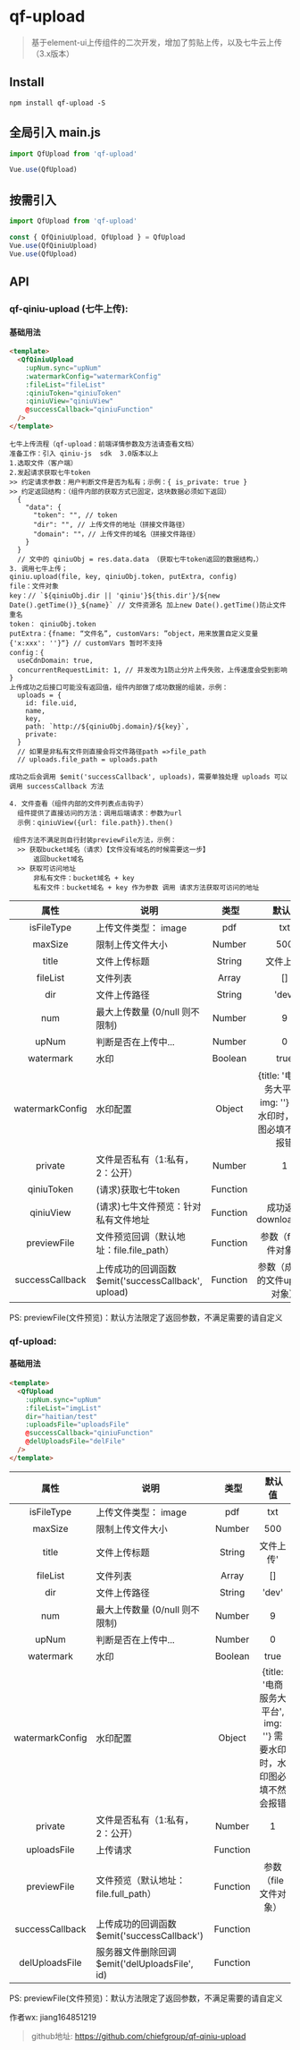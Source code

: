 # qf-upload

> 基于element-ui上传组件的二次开发，增加了剪贴上传，以及七牛云上传（3.x版本）

## Install
```shell
npm install qf-upload -S
```

## 全局引入 main.js
``` javascript
import QfUpload from 'qf-upload'

Vue.use(QfUpload)
```

## 按需引入
``` javascript
import QfUpload from 'qf-upload'

const { QfQiniuUpload, QfUpload } = QfUpload
Vue.use(QfQiniuUpload)
Vue.use(QfUpload)
```

## API

### qf-qiniu-upload (七牛上传):

#### 基础用法
```html
<template>
  <QfQiniuUpload
    :upNum.sync="upNum"
    :watermarkConfig="watermarkConfig"
    :fileList="fileList"
    :qiniuToken="qiniuToken"
    :qiniuView="qiniuView"
    @successCallback="qiniuFunction"
  />
</template>
```

```
七牛上传流程（qf-upload：前端详情参数及方法请查看文档）
准备工作：引入 qiniu-js  sdk  3.0版本以上
1.选取文件（客户端）
2.发起请求获取七牛token 
>> 约定请求参数：用户判断文件是否为私有；示例：{ is_private: true }
>> 约定返回结构：（组件内部的获取方式已固定，这块数据必须如下返回）
  {
    "data": {
      "token": "", // token
      "dir": "", // 上传文件的地址（拼接文件路径）
      "domain": ""，// 上传文件的域名（拼接文件路径）
    }
  }
  // 文中的 qiniuObj = res.data.data （获取七牛token返回的数据结构，）
3. 调用七牛上传；
qiniu.upload(file, key, qiniuObj.token, putExtra, config)
file：文件对象
key：// `${qiniuObj.dir || 'qiniu'}${this.dir'}/${new Date().getTime()}_${name}` // 文件资源名 加上new Date().getTime()防止文件重名
token： qiniuObj.token
putExtra：{fname: “文件名”, customVars: ”object，用来放置自定义变量 {'x:xxx': ''}“} // customVars 暂时不支持
config：{
  useCdnDomain: true, 
  concurrentRequestLimit: 1, // 并发改为1防止分片上传失败，上传速度会受到影响
}
上传成功之后接口可能没有返回值，组件内部做了成功数据的组装，示例：
  uploads = {
    id: file.uid,
    name,
    key, 
    path: `http://${qiniuObj.domain}/${key}`,
    private: 
  }
  // 如果是非私有文件则直接会将文件路径path =>file_path
  // uploads.file_path = uploads.path

成功之后会调用 $emit('successCallback', uploads)，需要单独处理 uploads 可以调用 successCallback 方法

4. 文件查看（组件内部的文件列表点击钩子）
  组件提供了直接访问的方法：调用后端请求：参数为url
  示例：qiniuView({url: file.path}).then()

 组件方法不满足则自行封装previewFile方法，示例：
  >> 获取bucket域名（请求）【文件没有域名的时候需要这一步】
      返回bucket域名
  >> 获取可访问地址
      非私有文件：bucket域名 + key
      私有文件：bucket域名 + key 作为参数 调用 请求方法获取可访问的地址
```

属性  |  说明  |  类型  |  默认值
:-------: | -------  |  :-------:  |  :-------:
isFileType  |  上传文件类型： image|pdf|txt|video|audio|xls|xlsx|zip|rar|ppt  |  String  |  ''
maxSize  |  限制上传文件大小  |  Number  |  500
title  |  文件上传标题  |  String  |  文件上传'
fileList  |  文件列表  |  Array  |  []
dir  |  文件上传路径  |  String  |  'dev'
num  |  最大上传数量 (0/null 则不限制)  |  Number  |  9
upNum  |  判断是否在上传中...  |  Number  |  0
watermark  |  水印  |  Boolean  |  true
watermarkConfig  |  水印配置  |  Object  |  {title: '电商服务大平台', img: ''} 需要水印时，水印图必填不然会报错
private  |  文件是否私有（1:私有，2：公开）  |  Number  |  1
qiniuToken  |  (请求)获取七牛token  |  Function  |  
qiniuView  |  (请求)七牛文件预览：针对私有文件地址  |  Function  |  成功返回download_url
previewFile  |  文件预览回调（默认地址：file.file_path） |  Function  |  参数（file文件对象）
successCallback  |  上传成功的回调函数 $emit('successCallback', upload)  |  Function  |  参数（成功后的文件upload对象）

PS: previewFile(文件预览)：默认方法限定了返回参数，不满足需要的请自定义

### qf-upload:

#### 基础用法
```html
<template>
  <QfUpload
    :upNum.sync="upNum"
    :fileList="imgList"
    dir="haitian/test"
    :uploadsFile="uploadsFile"
    @successCallback="qiniuFunction"
    @delUploadsFile="delFile"
  />
</template>
```

属性  |  说明  |  类型  |  默认值
:-------: | -------  |  :-------:  |  :-------:
isFileType  |  上传文件类型： image|pdf|txt|video|audio|xls|xlsx|zip|rar|ppt  |  String  |  ''
maxSize  |  限制上传文件大小  |  Number  |  500
title  |  文件上传标题  |  String  |  文件上传'
fileList  |  文件列表  |  Array  |  []
dir  |  文件上传路径  |  String  |  'dev'
num  |  最大上传数量 (0/null 则不限制)  |  Number  |  9
upNum  |  判断是否在上传中...  |  Number  |  0
watermark  |  水印  |  Boolean  |  true
watermarkConfig  |  水印配置  |  Object  |  {title: '电商服务大平台', img: ''} 需要水印时，水印图必填不然会报错
private  |  文件是否私有（1:私有，2：公开）  |  Number  |  1 
uploadsFile  |  上传请求  |  Function  |  
previewFile  |  文件预览（默认地址：file.full_path） |  Function  |  参数（file文件对象）
successCallback  |  上传成功的回调函数 $emit('successCallback')  |  Function  | 
delUploadsFile  |  服务器文件删除回调 $emit('delUploadsFile', id)  |  Function  | 

PS: previewFile(文件预览)：默认方法限定了返回参数，不满足需要的请自定义

作者wx: jiang164851219

> github地址: https://github.com/chiefgroup/qf-qiniu-upload